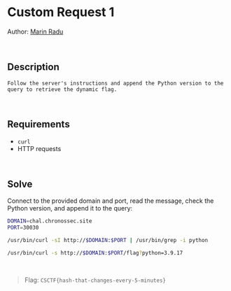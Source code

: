 # Custom Request 1
Author: [Marin Radu](https://github.com/ChronosPK)

<br>

## Description
```
Follow the server's instructions and append the Python version to the query to retrieve the dynamic flag.
```

<br>

## Requirements
- `curl`
- HTTP requests

<br>

## Solve
Connect to the provided domain and port, read the message, check the Python version, and append it to the query:

```bash
DOMAIN=chal.chronossec.site
PORT=30030

/usr/bin/curl -sI http://$DOMAIN:$PORT | /usr/bin/grep -i python

/usr/bin/curl -s http://$DOMAIN:$PORT/flag?python=3.9.17
```

<br>

> Flag: `CSCTF{hash-that-changes-every-5-minutes}`
